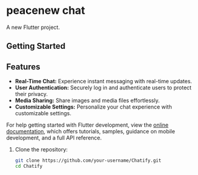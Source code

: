 # peacenew chat

A new Flutter project.

## Getting Started

## Features

- **Real-Time Chat:** Experience instant messaging with real-time updates.
- **User Authentication:** Securely log in and authenticate users to protect their privacy.
- **Media Sharing:** Share images and media files effortlessly.
- **Customizable Settings:** Personalize your chat experience with customizable settings.


For help getting started with Flutter development, view the
[online documentation](https://docs.flutter.dev/), which offers tutorials,
samples, guidance on mobile development, and a full API reference.

1. Clone the repository:

   ```bash
   git clone https://github.com/your-username/Chatify.git
   cd Chatify